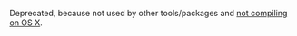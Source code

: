 Deprecated, because not used by other tools/packages and [not compiling on OS X](https://github.com/galaxyproject/tools-iuc/issues/520).
